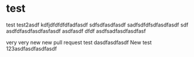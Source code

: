 # test
test
test2asdf
kdfjdfdfdfdfadfasdf
sdfsdfasdfasdf
sadfsdfdfsdfasdfasdf
sdf
asdfdfasdfasdfasfasdf
asdfasdf
dfdf
asdfsadfasdfasdfasf

very very new new pull request test
dasdfasdfasdf
New test 123asdfasdfasdfasdf
